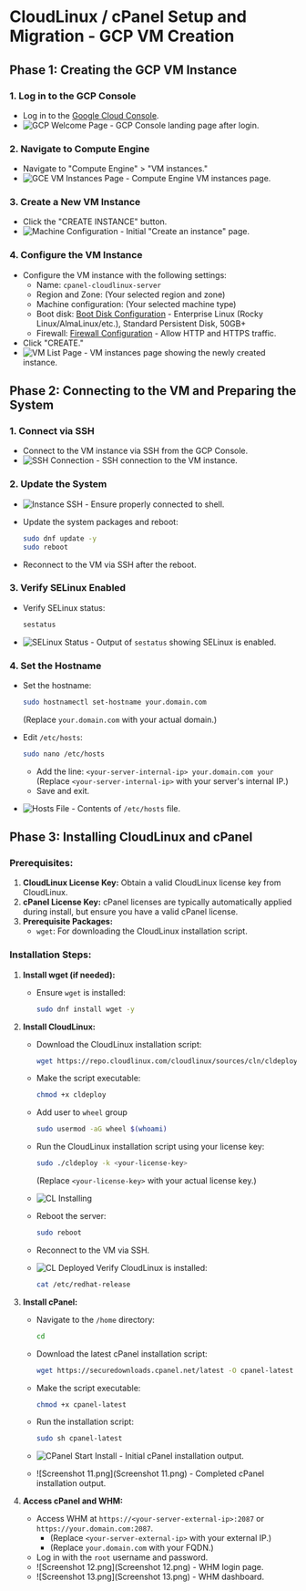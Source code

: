 # CloudLinux / cPanel Setup and Migration - GCP VM Creation

## Phase 1: Creating the GCP VM Instance

### 1. Log in to the GCP Console

* Log in to the [Google Cloud Console](console.cloud.google.com).
* ![GCP Welcome Page](./img/welcome.png) - GCP Console landing page after login.

### 2. Navigate to Compute Engine

* Navigate to "Compute Engine" > "VM instances."
* ![GCE VM Instances Page](./img/vm-creation-01.png) - Compute Engine VM instances page.

### 3. Create a New VM Instance

* Click the "CREATE INSTANCE" button.
* ![Machine Configuration](./img/vm-creation-02.png) - Initial "Create an instance" page.

### 4. Configure the VM Instance

* Configure the VM instance with the following settings:
    * Name: `cpanel-cloudlinux-server`
    * Region and Zone: (Your selected region and zone)
    * Machine configuration: (Your selected machine type)
    * Boot disk: [Boot Disk Configuration](./img/vm-creation-04.png) -  Enterprise Linux (Rocky Linux/AlmaLinux/etc.), Standard Persistent Disk, 50GB+
    * Firewall: [Firewall Configuration](./img/vm-creation-05.png) - Allow HTTP and HTTPS traffic.
* Click "CREATE."
* ![VM List Page](./img/vm-list-post-creation.png) - VM instances page showing the newly created instance.

## Phase 2: Connecting to the VM and Preparing the System

### 1. Connect via SSH

* Connect to the VM instance via SSH from the GCP Console.
* ![SSH Connection](./img/instance-ssh.png) - SSH connection to the VM instance.

### 2. Update the System

* ![Instance SSH](./img/instance-setup-01.png) - Ensure properly connected to shell.
* Update the system packages and reboot:

    ```bash
    sudo dnf update -y
    sudo reboot
    ```
* Reconnect to the VM via SSH after the reboot.

### 3. Verify SELinux Enabled

* Verify SELinux status:
    ```bash
    sestatus
    ```
* ![SELinux Status](./img/selinux-status.png) - Output of `sestatus` showing SELinux is enabled.

### 4. Set the Hostname

* Set the hostname:
    ```bash
    sudo hostnamectl set-hostname your.domain.com
    ```
    (Replace `your.domain.com` with your actual domain.)

* Edit `/etc/hosts`:
    ```bash
    sudo nano /etc/hosts
    ```
    * Add the line: `<your-server-internal-ip> your.domain.com your`
    (Replace `<your-server-internal-ip>` with your server's internal IP.)
    * Save and exit.

* ![Hosts File](./img/hosts-file.png) - Contents of `/etc/hosts` file.

## Phase 3: Installing CloudLinux and cPanel

### Prerequisites:

1.  **CloudLinux License Key:** Obtain a valid CloudLinux license key from CloudLinux.
2.  **cPanel License Key:** cPanel licenses are typically automatically applied during install, but ensure you have a valid cPanel license.
3.  **Prerequisite Packages:**
    * `wget`: For downloading the CloudLinux installation script.

### Installation Steps:

1.  **Install wget (if needed):**
    * Ensure `wget` is installed:
        ```bash
        sudo dnf install wget -y
        ```

2.  **Install CloudLinux:**
    * Download the CloudLinux installation script:
        ```bash
        wget https://repo.cloudlinux.com/cloudlinux/sources/cln/cldeploy
        ```

    * Make the script executable:
        ```bash
        chmod +x cldeploy
        ```

    * Add user to `wheel` group

        ```bash
        sudo usermod -aG wheel $(whoami)
        ```

    * Run the CloudLinux installation script using your license key:

        ```bash
        sudo ./cldeploy -k <your-license-key>
        ```
        (Replace `<your-license-key>` with your actual license key.)

    * ![CL Installing](./img/cl-installing.png)

    * Reboot the server:

        ```bash
        sudo reboot
        ```

    * Reconnect to the VM via SSH.

    * ![CL Deployed](./img/cl-deployed.png) Verify CloudLinux is installed:

        ```bash
        cat /etc/redhat-release
        ```

3.  **Install cPanel:**

    * Navigate to the `/home` directory:
        ```bash
        cd
        ```
    * Download the latest cPanel installation script:
        ```bash
        wget https://securedownloads.cpanel.net/latest -O cpanel-latest
        ```
    * Make the script executable:

        ```bash
        chmod +x cpanel-latest
        ```
    * Run the installation script:

        ```bash
        sudo sh cpanel-latest
        ```
    * ![CPanel Start Install](./img/cpanel-start-install.png) - Initial cPanel installation output.
    * ![Screenshot 11.png](Screenshot 11.png) - Completed cPanel installation output.

4.  **Access cPanel and WHM:**
    * Access WHM at `https://<your-server-external-ip>:2087` or `https://your.domain.com:2087`.
        * (Replace `<your-server-external-ip>` with your external IP.)
        * (Replace `your.domain.com` with your FQDN.)
    * Log in with the `root` username and password.
    * ![Screenshot 12.png](Screenshot 12.png) - WHM login page.
    * ![Screenshot 13.png](Screenshot 13.png) - WHM dashboard.
